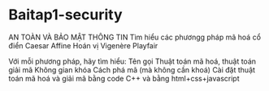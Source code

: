 # Baitap1-security
AN TOÀN VÀ BẢO MẬT THÔNG TIN
Tìm hiểu các phươngg pháp mã hoá cổ điển
Caesar
Affine
Hoán vị
Vigenère
Playfair

Với mỗi phương pháp, hãy tìm hiểu:
Tên gọi
Thuật toán mã hoá, thuật toán giải mã
Không gian khóa
Cách phá mã (mà không cần khoá)
Cài đặt thuật toán mã hoá và giải mã bằng code C++ và bằng html+css+javascript
